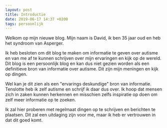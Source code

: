 ```yaml
---
layout: post
title: Introductie
date: 2019-06-17 14:37 +0200
tags: persoonlijk
---
```

Welkom op mijn nieuwe blog. Mijn naam is David, ik ben 35 jaar oud en heb het syndroom van Asperger.

Ik heb besloten om dit blog te maken om informatie te geven over autisme en van me af te kunnen schrijven over mijn ervaringen en kijk op de wereld. Dit blog is een persoonlijk blog en kan dus niet gezien worden als een definitieve bron van informatie over autisme. Dit zijn mijn meningen en kijk op dingen.

Wel kan je dit zien als een "ervarings deskundige" bron van informatie. Tenslotte heb ik zelf autisme en schrijf ik daar dus over. Ik hoop dat mensen zich in zaken kunnen herkennen en misschien zelfs inspiratie op doen om zelf meer informatie op te zoeken.

Ik zal hier proberen met regelmaat dingen op te schrijven en berichten te plaatsen. Dit zal een uitdaging zijn voor me, maar ik heb er vertrouwen in dat dit goed komt.